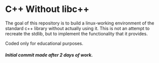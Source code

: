 # C++ Without libc++

The goal of this repository is to build a linux-working environment of the standard c++ library without actually using it. This is not an attempt to recreate the stdlib, but to implement the functionality that it provides.

Coded only for educational purposes.

##### Initial commit made after 2 days of work.
